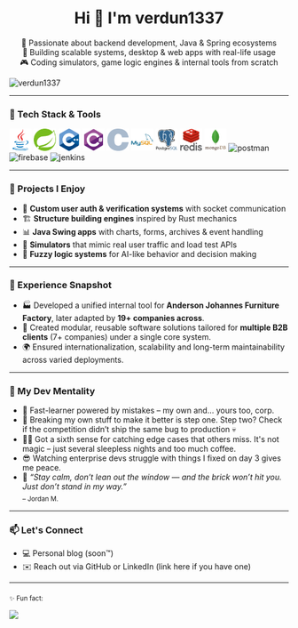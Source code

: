 <h1 align="center">Hi 👋 I'm verdun1337</h1>

<p align="center">
🎯 Passionate about backend development, Java & Spring ecosystems<br/>
🧠 Building scalable systems, desktop & web apps with real-life usage<br/>
🎮 Coding simulators, game logic engines & internal tools from scratch
</p>

<p align="left">
<img src="https://komarev.com/ghpvc/?username=verdun1337&label=Profile%20views&color=0e75b6&style=flat" alt="verdun1337" />
</p>

---

### 🚀 Tech Stack & Tools

<p align="left">
  <!-- Languages -->
  <img src="https://raw.githubusercontent.com/devicons/devicon/master/icons/java/java-original.svg" alt="java" width="40" height="40"/>
  <img src="https://raw.githubusercontent.com/devicons/devicon/master/icons/spring/spring-original.svg" alt="spring" width="40" height="40"/>
  <img src="https://raw.githubusercontent.com/devicons/devicon/master/icons/cplusplus/cplusplus-original.svg" alt="cplusplus" width="40" height="40"/>
  <img src="https://raw.githubusercontent.com/devicons/devicon/master/icons/csharp/csharp-original.svg" alt="csharp" width="40" height="40"/>
  <img src="https://raw.githubusercontent.com/devicons/devicon/master/icons/c/c-original.svg" alt="c" width="40" height="40"/>
  
  <!-- Databases -->
  <img src="https://raw.githubusercontent.com/devicons/devicon/master/icons/mysql/mysql-original-wordmark.svg" alt="mysql" width="40" height="40"/>
  <img src="https://raw.githubusercontent.com/devicons/devicon/master/icons/postgresql/postgresql-original-wordmark.svg" alt="postgresql" width="40" height="40"/>
  <img src="https://raw.githubusercontent.com/devicons/devicon/master/icons/redis/redis-original-wordmark.svg" alt="redis" width="40" height="40"/>
  <img src="https://raw.githubusercontent.com/devicons/devicon/master/icons/mongodb/mongodb-original-wordmark.svg" alt="mongodb" width="40" height="40"/>

  <!-- Tools -->
  <img src="https://www.vectorlogo.zone/logos/getpostman/getpostman-icon.svg" alt="postman" width="40" height="40"/>
  <img src="https://www.vectorlogo.zone/logos/firebase/firebase-icon.svg" alt="firebase" width="40" height="40"/>
  <img src="https://www.vectorlogo.zone/logos/jenkins/jenkins-icon.svg" alt="jenkins" width="40" height="40"/>
</p>

---

### 🧩 Projects I Enjoy

- 🔐 **Custom user auth & verification systems** with socket communication
- 🏗️ **Structure building engines** inspired by Rust mechanics
- 📊 **Java Swing apps** with charts, forms, archives & event handling
- 🔄 **Simulators** that mimic real user traffic and load test APIs
- 🧠 **Fuzzy logic systems** for AI-like behavior and decision making

---

### 💼 Experience Snapshot

- 🏭 Developed a unified internal tool for **Anderson Johannes Furniture Factory**, later adapted by **19+ companies across**.
- 🔁 Created modular, reusable software solutions tailored for **multiple B2B clients** (7+ companies) under a single core system.
- 🌍 Ensured internationalization, scalability and long-term maintainability across varied deployments.

---

### 💭 My Dev Mentality

- 🧠 Fast-learner powered by mistakes – my own and... yours too, corp.
- 🧪 Breaking my own stuff to make it better is step one. Step two? Check if the competition didn’t ship the same bug to production 💀
- 🕵️‍♀️ Got a sixth sense for catching edge cases that others miss. It's not magic – just several sleepless nights and too much coffee.
- 😎 Watching enterprise devs struggle with things I fixed on day 3 gives me peace.
- 🧱 *“Stay calm, don’t lean out the window — and the brick won’t hit you. Just don’t stand in my way.”*  
  <sub>– Jordan M.</sub>
---

### 📫 Let's Connect

- 💻 Personal blog (soon™)
- ✉️ Reach out via GitHub or LinkedIn (link here if you have one)

---

<sub>✨ Fun fact:</sub> <br/>
<p align="left">
  <img src="https://media3.giphy.com/media/aUovxH8Vf9qDu/giphy.gif" width="300"/>
</p>
